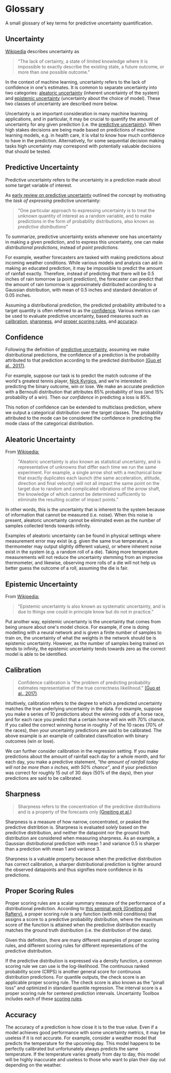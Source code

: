 # Glossary

A small glossary of key terms for predictive uncertainty quantification.

## Uncertainty
[Wikipedia](https://en.wikipedia.org/wiki/Uncertainty) describes uncertainty as

> "The lack of certainty, a state of limited knowledge where it is impossible to exactly describe the existing state,
> a future outcome, or more than one possible outcome."

In the context of machine learning, uncertainty refers to the lack of confidence in one's estimates.
It is common to separate uncertainty into two categories: [aleatoric uncertainty](#aleatoric-uncertainty)
(inherent uncertainty of the system) and [epistemic uncertainty](#epistemic-uncertainty) (uncertainty about the choice
of model). These two classes of uncertainty are described more below.

Uncertainty is an important consideration in many machine learning applications, and in particular, it may be
crucial to quantify the amount of uncertainty for any given prediction (i.e. the [predictive uncertainty](#predictive-uncertainty)).
When high stakes decisions are being made based on predictions of machine learning models, e.g. in health care, it is 
vital to know how much confidence to have in the prediction. Alternatively, for some sequential decision making tasks
high uncertainty may correspond with potentially valuable decisions that should be tested.

## Predictive Uncertainty
Predictive uncertainty refers to the uncertainty in a prediction made about some target
variable of interest.

As [early review on predictive uncertainty](http://mlg.eng.cam.ac.uk/pub/pdf/QuiRasSinetal06.pdf) outlined the concept by motivating the *task of expressing* predictive uncertainty:
> "One particular approach to expressing uncertainty is to treat the unknown quantity of 
> interest as a random variable, and to make predictions in the form 
> of probability distributions, also known as *predictive distributions*"

To summarize, predictive uncertainty exists whenever one has uncertainty in making a
given prediction, and to express this uncertainty, one can make *distributional
predictions*, instead of *point predictions*.

For example, weather forecasters are tasked with making predictions about incoming
weather conditions.  While various models and analysis can aid in making an educated
prediction, it may be impossible to predict the amount of rainfall exactly. Therefore,
instead of predicting that there will be 0.5 inches of rain tomorrow (a point
prediction), the forecaster can predict that the amount of rain tomorrow is
approximately distributed according to a Gaussian distribution, with mean of 0.5 inches
and standard deviation of 0.05 inches.

Assuming a distributional prediction, the predicted probability attributed to a target quantity is 
often referred to as the [confidence](#Confidence).
Various metrics can be used to evaluate predictive uncertainty, based measures such as
[calibration](#Calibration), [sharpness](#Sharpness), and [proper scoring
rules](#Proper-Scoring-Rules), and [accuracy](#Accuracy).


## Confidence
Following the definition of [predictive uncertainty](#Predictive-Uncertainty), 
assuming we make distributional predictions, the confidence of a prediction is the 
probability attributed to that prediction according to the predicted distribution 
[(Guo et al., 2017)](./paper_list.md#calibration-sharpness-and-recalibration-in-deep-learning).

For example, suppose our task is to predict the match outcome of the world's greatest tennis player, [Nick Kyrgios](https://youtu.be/RaqRV9Kpy9A?t=6), 
and we're interested in predicting the binary outcome, win or lose.
We make an accurate prediction with a Bernoulli distribution that attributes 85% probability of loss (and 15% probability of a win).
Then our *confidence* in predicting a loss is 85%.

This notion of confidence can be extended to multiclass prediction, where we output a categorical 
distribution over the target classes. 
The probability attributed to the mode can be considered the confidence in predicting the 
mode class of the categorical distribution.



## Aleatoric Uncertainty
From [Wikipedia:](https://en.wikipedia.org/wiki/Uncertainty_quantification#:~:text=Aleatoric%20and%20epistemic%20uncertainty,-Uncertainty%20is%20sometimes&text=Aleatoric%20uncertainty%20is%20also%20known,we%20run%20the%20same%20experiment.&text=Epistemic%20uncertainty%20is%20also%20known,but%20do%20not%20in%20practice.)

> "Aleatoric uncertainty is also known as statistical uncertainty, and is representative of unknowns that differ each time we run the same experiment. For example, a single arrow shot with a mechanical bow that exactly duplicates each launch (the same acceleration, altitude, direction and final velocity) will not all impact the same point on the target due to random and complicated vibrations of the arrow shaft, the knowledge of which cannot be determined sufficiently to eliminate the resulting scatter of impact points."

In other words, this is the uncertainty that is inherent to the system because of information that cannot be measured (i.e. noise). When this noise is present, aleatoric uncertainty cannot be eliminated even as the number of samples collected tends towards infinity.

Examples of aleatoric uncertainty can be found in physical settings where measurement error may exist (e.g. given the same true temperature, a thermometer may output slightly different values), or where inherent noise exist in the system (e.g. a random roll of a die). Taking more temperature measurements will not reduce the uncertainty stemming from an imprecise thermometer, and likewise, observing more rolls of a die will not help us better guess the outcome of a roll, assuming the die is fair.


## Epistemic Uncertainty
From [Wikipedia:](https://en.wikipedia.org/wiki/Uncertainty_quantification#:~:text=Aleatoric%20and%20epistemic%20uncertainty,-Uncertainty%20is%20sometimes&text=Aleatoric%20uncertainty%20is%20also%20known,we%20run%20the%20same%20experiment.&text=Epistemic%20uncertainty%20is%20also%20known,but%20do%20not%20in%20practice.)

> "Epistemic uncertainty is also known as systematic uncertainty, and is due to things one could in principle know but do not in practice."

Put another way, epistemic uncertainty is the uncertainty that comes from being unsure about one's model choice. For example, if one is doing modelling with a neural network and is given a finite number of samples to train on, the uncertainty of what the weights in the network should be is epistemic uncertainty. However, as the number of samples being trained on tends to infinity, the epistemic uncertainty tends towards zero as the correct model is able to be identified.

## Calibration

> Confidence calibration is "the problem of predicting probability estimates representative of the 
> true correctness likelihood." 
> [(Guo et al., 2017)](./paper_list.md#calibration-sharpness-and-recalibration-in-deep-learning).

Intuitively, calibration refers to the degree to which a predicted uncertainty matches
the true underlying uncertainty in the data.  For example, suppose you make a series of
10 predictions about the winning odds of a horse race, and for each race you predict
that a certain horse will win with 70% chance. If you called the correct winning horse
in roughly 7 of the 10 races (70% of the races), then your uncertainty predictions are
said to be calibrated.  The above example is an example of calibrated classification
with binary outcomes (win or lose).

We can further consider calibration in the regression setting.  If you make predictions
about the amount of rainfall each day for a whole month, and for each day, you make a
predictive statement, _"the amount of rainfall today will not be more than x inches,
with 50% chance"_, and if your prediction was correct for roughly 15 out of 30 days
(50% of the days), then your predictions are said to be calibrated.

## Sharpness

> Sharpness refers to the concentration of the predictive distributions and is a
> property of the forecasts only 
> [(Gneiting et al.)](./paper_list.md#seminal-works-on-probabilistic-forecasting-and-uq-metrics)

Sharpness is a measure of how narrow, concentrated, or peaked the predictive distribtion
is.  Sharpness is evaluated *solely* based on the predictive distribution, and neither
the datapoint nor the ground truth distribution are considered when measuring sharpness.
As an example, a Gaussian distributional prediction with mean 1 and variance 0.5 is
sharper than a prediction with mean 1 and variance 3. 

Sharpness is a valuable property because when the predictive distribution has correct
calibration, a sharper distributional prediction is tighter around the observed
datapoints and thus signifies more confidence in its predictions.

## Proper Scoring Rules

Proper scoring rules are a scalar summary measure of the performance of a distributional prediction.
According to 
[this seminal work (Gneiting and Raftery)](./paper_list.md#seminal-works-on-probabilistic-forecasting-and-uq-metrics),
a proper scoring rule is any function (with mild conditions) that assigns a score to a
predictive probability distribution, where the maximum score of the function is attained
when the predictive distribution exactly matches the ground truth distribution (i.e. the
distribution of the data).

Given this definition, there are many different examples of proper scoring rules, and
different scoring rules for different representations of the predictive distribution.

If the predictive distribution is expressed via a density function, a common scoring
rule we can use is the log-likelihood.  The continuous ranked probability score (CRPS)
is another general score for continuous distribution predictions.  For quantile outputs,
the check score is an applicable proper scoring rule.  The check score is also known as
the "pinall loss" and optimized in standard quantile regression.  The interval score is
a proper scoring rule for centered prediction intervals. Uncertainty Toolbox includes
each of these [scoring rules](../uncertainty_toolbox/metrics_scoring_rule.py).


## Accuracy
The accuracy of a prediction is how close it is to the true value. Even if a model achieves good performance with some uncertainty metrics,
it may be useless if it is not accurate. For example, consider a weather model that predicts the temperature for the upcoming day.
This model happens to be perfectly calibrated but unfortunately always predicts the same temperature. If the temperature varies greatly from
day to day, this model will be highly inaccurate and useless to those who want to plan their day out depending on the weather.
